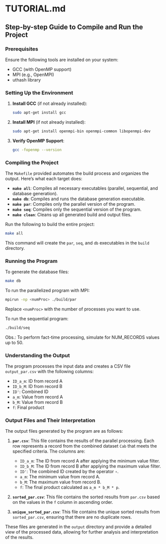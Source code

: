 # TUTORIAL.md

## Step-by-step Guide to Compile and Run the Project

### Prerequisites

Ensure the following tools are installed on your system:

- GCC (with OpenMP support)
- MPI (e.g., OpenMPI)
- uthash library

### Setting Up the Environment

1. **Install GCC** (if not already installed):

   ```bash
   sudo apt-get install gcc
   ```

2. **Install MPI** (if not already installed):

   ```bash
   sudo apt-get install openmpi-bin openmpi-common libopenmpi-dev
   ```

3. **Verify OpenMP Support**:

   ```bash
   gcc -fopenmp --version
   ```

### Compiling the Project

The `Makefile` provided automates the build process and organizes the output. Here’s what each target does:

- **`make all`**: Compiles all necessary executables (parallel, sequential, and database generation).
- **`make db`**: Compiles and runs the database generation executable.
- **`make par`**: Compiles only the parallel version of the program.
- **`make seq`**: Compiles only the sequential version of the program.
- **`make clean`**: Cleans up all generated build and output files.

Run the following to build the entire project:

```bash
make all
```

This command will create the `par`, `seq`, and `db` executables in the `build` directory.

### Running the Program

To generate the database files:

```bash
make db
```

To run the parallelized program with MPI:

```bash
mpirun -np <numProc> ./build/par
```

Replace `<numProc>` with the number of processes you want to use.

To run the sequential program:

```bash
./build/seq
```

Obs.: To perform fact-time processing, simulate for NUM_RECORDS values ​​up to 50.

### Understanding the Output

The program processes the input data and creates a CSV file `output_par.csv` with the following columns:

- `ID_a_m`: ID from record A
- `ID_b_M`: ID from record B
- `ID'`: Combined ID
- `a_m`: Value from record A
- `b_M`: Value from record B
- `f`: Final product

### Output Files and Their Interpretation

The output files generated by the program are as follows:

1. **`par.csv`**: This file contains the results of the parallel processing. Each row represents a record from the combined dataset `Cab` that meets the specified criteria. The columns are:
   - `ID_a_m`: The ID from record A after applying the minimum value filter.
   - `ID_b_M`: The ID from record B after applying the maximum value filter.
   - `ID'`: The combined ID created by the operator `∘`.
   - `a_m`: The minimum value from record A.
   - `b_M`: The maximum value from record B.
   - `f`: The final product calculated as `a_m * b_M * p`.

2. **`sorted_par.csv`**: This file contains the sorted results from `par.csv` based on the values in the `f` column in ascending order.

3. **`unique_sorted_par.csv`**: This file contains the unique sorted results from `sorted_par.csv`, ensuring that there are no duplicate rows.

These files are generated in the `output` directory and provide a detailed view of the processed data, allowing for further analysis and interpretation of the results.
